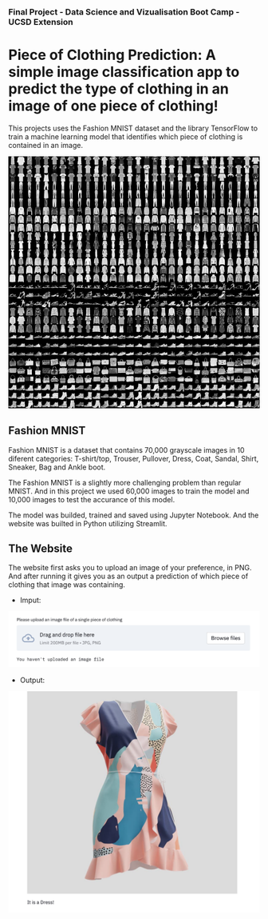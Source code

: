 ### Final Project - Data Science and Vizualisation Boot Camp - UCSD Extension

# Piece of Clothing Prediction: A simple image classification app to predict the type of clothing in an image of one piece of clothing!

This projects uses the Fashion MNIST dataset and the library TensorFlow to train a machine learning model that identifies which piece of clothing is contained in an image.

![Fashion MNIST samples](Images/default_pic.png)

## Fashion MNIST

Fashion MNIST is a dataset that contains 70,000 grayscale images in 10 diferent categories: T-shirt/top, Trouser, Pullover, Dress, Coat, Sandal, Shirt, Sneaker, Bag and Ankle boot.

The Fashion MNIST is a slightly more challenging problem than regular MNIST. And in this project we used 60,000 images to train the model and 10,000 images to test the accurance of this model.

The model was builded, trained and saved using Jupyter Notebook. And the website was builted in Python utilizing Streamlit.


## The Website

The website first asks you to upload an image of your preference, in PNG. And after running it gives you as an output a prediction of which piece of clothing that image was containing.

* Imput:

![Website](Images/website.png)


* Output:

![Website Output](Images/website_result.png)


